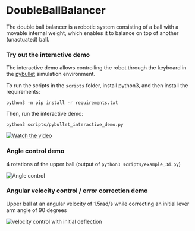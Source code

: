 # DoubleBallBalancer

The double ball balancer is a robotic system consisting of a ball with a movable internal weight, which enables it to balance on top of another (unactuated) ball.

### Try out the interactive demo

The interactive demo allows controlling the robot through the keyboard in the [pybullet](https://pybullet.org) simulation environment.

To run the scripts in the `scripts` folder, install python3, and then install the requirements:

`python3 -m pip install -r requirements.txt`

Then, run the interactive demo:

`python3 scripts/pybullet_interactive_demo.py`

[![Watch the video](https://user-images.githubusercontent.com/4960007/161436128-bbe408ba-cfad-409d-8ecd-9b52a6a01ae4.gif)](https://youtu.be/SmjYLHc5eRc)

### Angle control demo

4 rotations of the upper ball (output of `python3 scripts/example_3d.py`)

![Angle control](https://github.com/ChristofDubs/DoubleBallBalancer/blob/master/doc/img/3d_demo.gif)

### Angular velocity control / error correction demo

Upper ball at an angular velocity of 1.5rad/s while correcting an initial lever arm angle of 90 degrees

![velocity control with initial deflection](https://user-images.githubusercontent.com/4960007/158054738-98cc35e8-96ce-41fa-ae60-0e1d14d28524.gif)